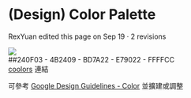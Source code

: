 # (Design) Color Palette

RexYuan edited this page on Sep 19 · 2 revisions

![](http://i.imgur.com/V2ev8AV.png)<br/>
##240F03 - 4B2409 - BD7A22 - E79022 - FFFFCC<br/>
[coolors](http://coolors.co/app/240f03-4b2409-bd7a22-e79022-ffffcc) 連結

可參考 [Google Design Guidelines - Color](https://www.google.com/design/spec/style/color.html) 並擴建或調整